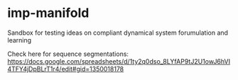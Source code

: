 # imp-manifold

Sandbox for testing ideas on compliant dynamical system forumulation and learning


Check here for sequence segmentations:
https://docs.google.com/spreadsheets/d/1ty2q0dso_8LYfAP9tJ2U1owJ6hVI4TFY4jDpBLrT1r4/edit#gid=1350018178
